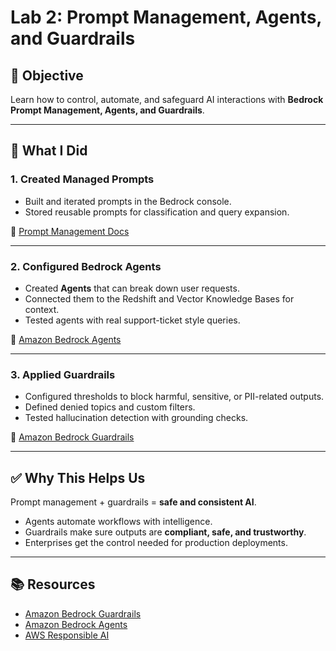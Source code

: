 # Lab 2: Prompt Management, Agents, and Guardrails  

## 🎯 Objective  
Learn how to control, automate, and safeguard AI interactions with **Bedrock Prompt Management, Agents, and Guardrails**.  

---

## 📝 What I Did  

### 1. Created Managed Prompts  
- Built and iterated prompts in the Bedrock console.  
- Stored reusable prompts for classification and query expansion.  

🔗 [Prompt Management Docs](https://docs.aws.amazon.com/bedrock/latest/userguide/prompt-management.html)  

---

### 2. Configured Bedrock Agents  
- Created **Agents** that can break down user requests.  
- Connected them to the Redshift and Vector Knowledge Bases for context.  
- Tested agents with real support-ticket style queries.  

🔗 [Amazon Bedrock Agents](https://docs.aws.amazon.com/bedrock/latest/userguide/agents.html)  

---

### 3. Applied Guardrails  
- Configured thresholds to block harmful, sensitive, or PII-related outputs.  
- Defined denied topics and custom filters.  
- Tested hallucination detection with grounding checks.  

🔗 [Amazon Bedrock Guardrails](https://docs.aws.amazon.com/bedrock/latest/userguide/guardrails.html)  

---

## ✅ Why This Helps Us  
Prompt management + guardrails = **safe and consistent AI**.  
- Agents automate workflows with intelligence.  
- Guardrails make sure outputs are **compliant, safe, and trustworthy**.  
- Enterprises get the control needed for production deployments.  

---

## 📚 Resources  
- [Amazon Bedrock Guardrails](https://docs.aws.amazon.com/bedrock/latest/userguide/guardrails.html)  
- [Amazon Bedrock Agents](https://docs.aws.amazon.com/bedrock/latest/userguide/agents.html)  
- [AWS Responsible AI](https://aws.amazon.com/machine-learning/responsible-ai/)  
